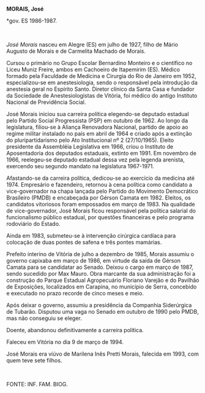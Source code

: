 **MORAIS, José**

\*gov. ES 1986-1987.

 

*José Morais* nasceu em Alegre (ES) em julho de 1927, filho de Mário
Augusto de Morais e de Carmelita Machado de Morais.

Cursou o primário no Grupo Escolar Bernardino Monteiro e o científico no
Liceu Muniz Freire, ambos em Cachoeiro de Itapemirim (ES). Médico
formado pela Faculdade de Medicina e Cirurgia do Rio de Janeiro em 1952,
especializou-se em anestesiologia, sendo o responsável pela introdução
da anestesia geral no Espírito Santo. Diretor clínico da Santa Casa e
fundador da Sociedade de Anestesiologistas de Vitória, foi médico do
antigo Instituto Nacional de Previdência Social.

José Morais iniciou sua carreira política elegendo-se deputado estadual
pelo Partido Social Progressista (PSP) em outubro de 1962. Ao longo da
legislatura, filiou-se à Aliança Renovadora Nacional, partido de apoio
ao regime militar instalado no país em abril de 1964 e criado após a
extinção do pluripartidarismo pelo Ato Institucional nº 2 (27/10/1965).
Eleito presidente da Assembléia Legislativa em 1966, criou o Instituto
de Aposentadoria dos deputados estaduais, extinto em 1991. Em novembro
de 1966, reelegeu-se deputado estadual dessa vez pela legenda arenista,
exercendo seu segundo mandato na legislatura 1967-1971.

Afastando-se da carreira política, dedicou-se ao exercício da medicina
até 1974. Empresário e fazendeiro, retornou à cena política como
candidato a vice-governador na chapa lançada pelo Partido do Movimento
Democrático Brasileiro (PMDB) e encabeçada por Gérson Camata em 1982.
Eleitos, os candidatos vitoriosos foram empossados em março de 1983. Na
qualidade de vice-governador, José Morais ficou responsável pela
política salarial do funcionalismo público estadual, por questões
financeiras e pelo programa rodoviário do Estado.

Ainda em 1983, submeteu-se à intervenção cirúrgica cardíaca para
colocação de duas pontes de safena e três pontes mamárias.

Prefeito interino de Vitória de julho a dezembro de 1985, Morais assumiu
o governo capixaba em março de 1986, em virtude da saída de Gérson
Camata para se candidatar ao Senado. Deixou o cargo em março de 1987,
sendo sucedido por Max Mauro. Obra marcante da sua administração foi a
construção do Parque Estadual Agropecuário Floriano Varejão e do
Pavilhão de Exposições, localizados em Carapina, no município de Serra,
concebido e executado no prazo recorde de cinco meses e meio.

Após deixar o governo, assumiu a presidência da Companhia Siderúrgica de
Tubarão. Disputou uma vaga no Senado em outubro de 1990 pelo PMDB, mas
não conseguiu se eleger.

Doente, abandonou definitivamente a carreira política.

Faleceu em Vitória no dia 9 de março de 1994.

José Morais era viúvo de Marilena Inês Pretti Morais, falecida em 1993,
com quem teve sete filhos.

 

FONTE: INF. FAM. BIOG.

 
